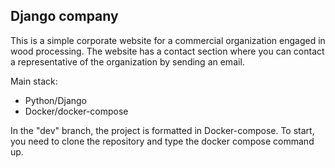 <!-- ABOUT THE PROJECT -->
## Django company

This is a simple corporate website for a commercial organization engaged in wood processing. The website has a contact section where you can contact a representative of the organization by sending an email.

Main stack:
* Python/Django
* Docker/docker-compose

In the "dev" branch, the project is formatted in Docker-compose. To start, you need to clone the repository and type the docker compose command up.

